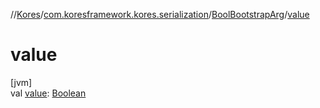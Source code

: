 //[Kores](../../../index.md)/[com.koresframework.kores.serialization](../index.md)/[BoolBootstrapArg](index.md)/[value](value.md)

# value

[jvm]\
val [value](value.md): [Boolean](https://kotlinlang.org/api/latest/jvm/stdlib/kotlin/-boolean/index.html)
